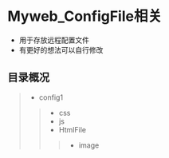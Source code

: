 # Myweb_ConfigFile相关
* 用于存放远程配置文件
* 有更好的想法可以自行修改
## 目录概况
>* config1
>>* css
 >>* js
  >>* HtmlFile
   >>>* image
